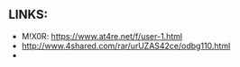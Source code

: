 
## LINKS:
* M!X0R: https://www.at4re.net/f/user-1.html
* http://www.4shared.com/rar/urUZAS42ce/odbg110.html
* 
